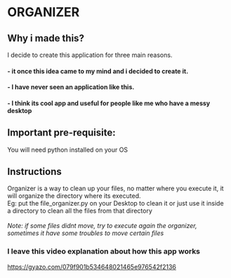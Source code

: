 # ORGANIZER
## Why i made this?
I decide to create this application for three main reasons. 
#### - it once this idea came to my mind and i decided to create it. 
#### - I have never seen an application like this.
#### - I think its cool app and useful for people like me who have a messy desktop 
## Important pre-requisite:
You will need python installed on your OS
## Instructions
Organizer is a way to clean up your files, no matter where you execute it, it will organize the directory where its executed.
<br>
Eg: put the file_organizer.py on your Desktop to clean it or just use it inside a directory to clean all the files from that directory
<br><br>
*Note: if some files didnt move, try to execute again the organizer, sometimes it have some troubles to move certain files*
### I leave this video explanation about how this app works
https://gyazo.com/079f901b534648021465e976542f2136

